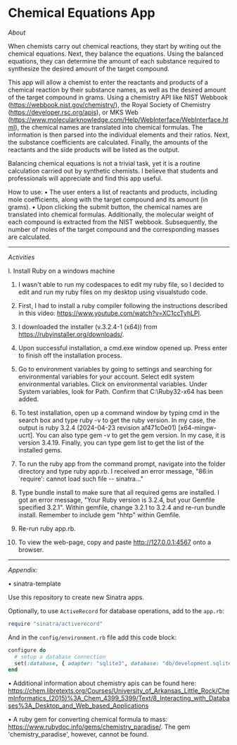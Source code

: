<h1> Chemical Equations App</h1>

<i>About</i>

<p> 
When chemists carry out chemical reactions, they start by writing out the chemical equations. Next, they balance the equations. Using the balanced equations, they can determine the amount of each substance required to synthesize the desired amount of the target compound.

This app will allow a chemist to enter the reactants and products of a chemical reaction by their substance names, as well as the desired amount of the target compound in grams. Using a chemistry API like NIST Webbook (https://webbook.nist.gov/chemistry/), the Royal Society of Chemistry (https://developer.rsc.org/apis), or MKS Web (https://www.molecularknowledge.com/Help/WebInterface/WebInterface.html), the chemical names are translated into chemical formulas. The information is then parsed into the individual elements and their ratios. Next, the substance coefficients are calculated. Finally, the amounts of the reactants and the side products will be listed as the output. 

Balancing chemical equations is not a trivial task, yet it is a routine calculation carried out by synthetic chemists. I believe that students and professionals will appreciate and find this app useful.

How to use:
• The user enters a list of reactants and products, including mole coefficients, along with the target compound and its amount (in grams).
• Upon clicking the submit button, the chemical names are translated into chemical formulas. Additionally, the molecular weight of each compound is extracted from the NIST webbook. Subsequently, the number of moles of the target compound and the corresponding masses are calculated.

</p>

<hr>

<i>Activities</i>

I. Install Ruby on a windows machine

1. I wasn't able to run my codespaces to edit my ruby file, so I decided to edit and run my ruby files on my desktop using visualstudo code.

2. First, I had to install a ruby compiler following the instructions described in this video: https://www.youtube.com/watch?v=XC1ccTyhLPI.

3. I downloaded the installer (v.3.2.4-1 (x64)) from https://rubyinstaller.org/downloads/.

4. Upon successful installation, a cmd.exe window opened up. Press enter to finish off the installation process.

5. Go to environment variables by going to settings and searching for environmental variables for your account. Select edit system environmental variables. Click on environmental variables. Under System variables, look for Path. Confirm that C:\Ruby32-x64 has been added.

6. To test installation, open up a command window by typing cmd in the search box and type ruby -v to get the ruby version. In my case, the output is ruby 3.2.4 (2024-04-23 revision af471c0e01) [x64-mingw-ucrt]. You can also type gem -v to get the gem version. In my case, it is version 3.4.19. Finally, you can type gem list to get the list of the installed gems. 

7. To run the ruby app from the command prompt, navigate into the folder directory and type ruby app.rb. I received an error message, "86:in `require': cannot load such file -- sinatra..."

8. Type bundle install to make sure that all required gems are installed. I got an error message, "Your Ruby version is 3.2.4, but your Gemfile specified 3.2.1". Within gemfile, change 3.2.1 to 3.2.4 and re-run bundle install. Remember to include gem "hhtp" within Gemfile.

9. Re-run ruby app.rb.

10. To view the web-page, copy and paste http://127.0.0.1:4567 onto a browser.

<hr>

<i>Appendix:</i>

• sinatra-template

Use this repository to create new Sinatra apps. 

Optionally, to use `ActiveRecord` for database operations, add to the `app.rb`:

```ruby
require "sinatra/activerecord"
```

And in the `config/environment.rb` file add this code block:

```ruby
configure do
  # setup a database connection
  set(:database, { adapter: "sqlite3", database: "db/development.sqlite3" })
end
```

• Additional information about chemistry apis can be found here: https://chem.libretexts.org/Courses/University_of_Arkansas_Little_Rock/ChemInformatics_(2015)%3A_Chem_4399_5399/Text/8_Interacting_with_Databases%3A_Desktop_and_Web_based_Applications

• A ruby gem for converting chemical formula to mass: https://www.rubydoc.info/gems/chemistry_paradise/. The gem 'chemistry_paradise', however, cannot be found.
